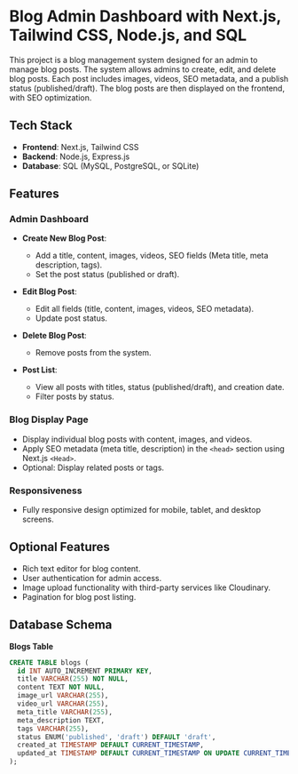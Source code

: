 # Blog Admin Dashboard with Next.js, Tailwind CSS, Node.js, and SQL

This project is a blog management system designed for an admin to manage blog posts. The system allows admins to create, edit, and delete blog posts. Each post includes images, videos, SEO metadata, and a publish status (published/draft). The blog posts are then displayed on the frontend, with SEO optimization.

## Tech Stack

- **Frontend**: Next.js, Tailwind CSS
- **Backend**: Node.js, Express.js
- **Database**: SQL (MySQL, PostgreSQL, or SQLite)

## Features

### Admin Dashboard

- **Create New Blog Post**:
  - Add a title, content, images, videos, SEO fields (Meta title, meta description, tags).
  - Set the post status (published or draft).

- **Edit Blog Post**:
  - Edit all fields (title, content, images, videos, SEO metadata).
  - Update post status.

- **Delete Blog Post**:
  - Remove posts from the system.

- **Post List**:
  - View all posts with titles, status (published/draft), and creation date.
  - Filter posts by status.

### Blog Display Page

- Display individual blog posts with content, images, and videos.
- Apply SEO metadata (meta title, description) in the `<head>` section using Next.js `<Head>`.
- Optional: Display related posts or tags.

### Responsiveness

- Fully responsive design optimized for mobile, tablet, and desktop screens.

## Optional Features

- Rich text editor for blog content.
- User authentication for admin access.
- Image upload functionality with third-party services like Cloudinary.
- Pagination for blog post listing.

## Database Schema

**Blogs Table**

```sql
CREATE TABLE blogs (
  id INT AUTO_INCREMENT PRIMARY KEY,
  title VARCHAR(255) NOT NULL,
  content TEXT NOT NULL,
  image_url VARCHAR(255),
  video_url VARCHAR(255),
  meta_title VARCHAR(255),
  meta_description TEXT,
  tags VARCHAR(255),
  status ENUM('published', 'draft') DEFAULT 'draft',
  created_at TIMESTAMP DEFAULT CURRENT_TIMESTAMP,
  updated_at TIMESTAMP DEFAULT CURRENT_TIMESTAMP ON UPDATE CURRENT_TIMESTAMP
);
